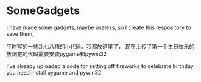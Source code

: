 # SomeGadgets
I have made some gadgets, maybe useless, so I create this respository to save them,


平时写的一些乱七八糟的小代码，我都放这里了，
现在上传了第一个生日快乐的放烟花的代码需要安装pygame和pywin32

I've already uploaded a code for setting off fireworks to celebrate birthday. you need install pygame and pywin32.
